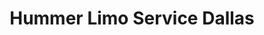 ---
title: "Hummer Limo Service Dallas"
url: /dallas/hummer-limo-service-dallas/
shop: beverages
---